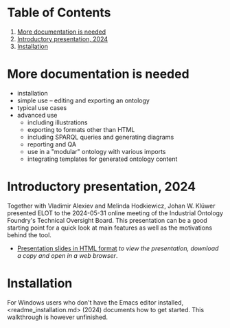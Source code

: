 
# Table of Contents

1.  [More documentation is needed](#orgcc24eb2)
2.  [Introductory presentation, 2024](#org5ef6760)
3.  [Installation](#orgaf36445)



<a id="orgcc24eb2"></a>

# More documentation is needed

-   installation
-   simple use &#x2013; editing and exporting an ontology
-   typical use cases
-   advanced use
    -   including illustrations
    -   exporting to formats other than HTML
    -   including SPARQL queries and generating diagrams
    -   reporting and QA
    -   use in a "modular" ontology with various imports
    -   integrating templates for generated ontology content


<a id="org5ef6760"></a>

# Introductory presentation, 2024

Together with Vladimir Alexiev and Melinda Hodkiewicz, Johan W. Klüwer presented ELOT to the 2024-05-31 online meeting of the Industrial Ontology Foundry's Technical Oversight Board.
This presentation can be a good starting point for a quick look at main features as well as the motivations behind the tool.

-   [Presentation slides in HTML format](20240525T181908--elot-presented-to-iof-tob__elot_emacs_iof.html) *to view the presentation, download a copy and open in a web browser*.


<a id="orgaf36445"></a>

# Installation

For Windows users who don't have the Emacs editor installed, <readme_installation.md> (2024) documents how to get started. This walkthrough is however unfinished.

